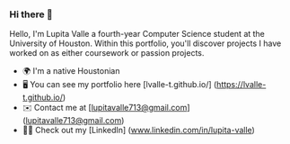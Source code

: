 ### Hi there 👋

Hello, I'm Lupita Valle a fourth-year Computer Science student at the University of Houston. Within this portfolio, you'll discover projects I have worked on as either coursework or passion projects.
- 🌍 I'm a native Houstonian
- 🖥️ You can see my portfolio here [lvalle-t.github.io/] (https://lvalle-t.github.io/)
- ✉️ Contact me at [lupitavalle713@gmail.com] (lupitavalle713@gmail.com)
- :woman_technologist: Check out my [LinkedIn] (www.linkedin.com/in/lupita-valle)

<!--
**lvalle-t/lvalle-t** is a ✨ _special_ ✨ repository because its `README.md` (this file) appears on your GitHub profile.

Here are some ideas to get you started:

- 🔭 I’m currently working on ...
- 🌱 I’m currently learning ...
- 👯 I’m looking to collaborate on ...
- 🤔 I’m looking for help with ...
- 💬 Ask me about ...
- 📫 How to reach me: ...
- 😄 Pronouns: ...
- ⚡  Fun fact: ...
-->
